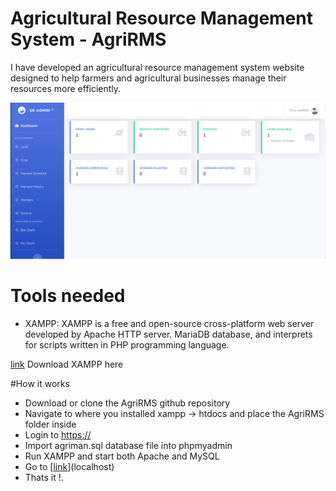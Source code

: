 # Agricultural Resource Management System - AgriRMS
I have developed an agricultural resource management system website designed to help farmers and agricultural businesses manage their resources more efficiently.

 ![Dashboard](https://github.com/Baalbaki956/AgriRMS/blob/master/dashboard.png)

# Tools needed
- XAMPP: XAMPP is a free and open-source cross-platform web server developed by Apache HTTP server. MariaDB database, and interprets for scripts written in PHP programming language.

[link](https://www.apachefriends.org/download.html) Download XAMPP here

#How it works
- Download or clone the AgriRMS github repository
- Navigate to where you installed xampp -> htdocs and place the AgriRMS folder inside
- Login to [https://](http://localhost/phpmyadmin)
- Import agriman.sql database file into phpmyadmin
- Run XAMPP and start both Apache and MySQL
- Go to [[link]([https://www.apachefriends.org/download.html](http://localhost/AgriRMS))](localhost)
- Thats it !.
